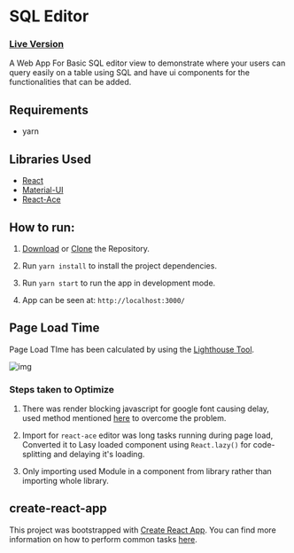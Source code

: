 # SQL Editor

### [Live Version](https://sACHIN34212.github.io/react-sql-editor/)

A Web App For Basic SQL editor view to demonstrate where your users can query easily on a table using SQL and have ui components for the functionalities that can be added.

## Requirements

- yarn

## Libraries Used

- [React](https://reactjs.org/)
- [Material-UI](https://material-ui.com/)
- [React-Ace](https://github.com/securingsincity/react-ace)

## How to run:

1. [Download](https://github.com/sACHIN34212/react-sql-editor/archive/refs/heads/master.zip) or [Clone](https://github.com/sACHIN34212/react-sql-editor.git) the Repository.
2. Run `yarn install` to install the project dependencies.

3. Run `yarn start` to run the app in development mode.

4. App can be seen at: `http://localhost:3000/`

## Page Load Time

Page Load TIme has been calculated by using the [Lighthouse Tool](https://developers.google.com/web/tools/lighthouse).

![img](https://user-images.githubusercontent.com/16102594/121433865-29e5ba80-c99a-11eb-84de-9043ecffc072.png)

### Steps taken to Optimize

1. There was render blocking javascript for google font causing delay, used method mentioned [here](https://pagespeedchecklist.com/asynchronous-google-fonts) to overcome the problem.

2. Import for `react-ace` editor was long tasks running during page load, Converted it to Lasy loaded component using `React.lazy()` for code-splitting and delaying it's loading.

3. Only importing used Module in a component from library rather than importing whole library.

## create-react-app

This project was bootstrapped with [Create React App](https://github.com/facebookincubator/create-react-app). You can find more information on how to perform common tasks [here](https://github.com/facebook/create-react-app/blob/master/packages/cra-template/template/README.md).
